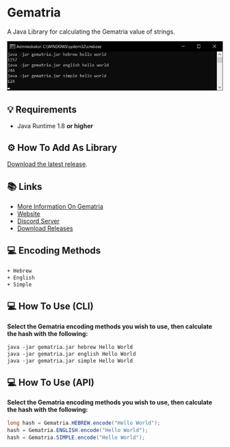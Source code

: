 # Gematria
A Java Library for calculating the Gematria value of strings.

![A screenshot of Gematria](.github/screenshot.png "Screenshot")

## 💡 Requirements
+ Java Runtime 1.8 **or higher**

## ⚙️ How To Add As Library
[Download the latest release](https://github.com/Konloch/Gematria/releases).

## 📚 Links
* [More Information On Gematria](https://en.wikipedia.org/wiki/Gematria)
* [Website](https://konloch.com/Gematria/)
* [Discord Server](https://discord.gg/aexsYpfMEf)
* [Download Releases](https://github.com/Konloch/Gematria/releases)

## 💻 Encoding Methods
	+ Hebrew
	+ English
	+ Simple

## 💻 How To Use (CLI)
**Select the Gematria encoding methods you wish to use, then calculate the hash with the following:**
```
java -jar gematria.jar hebrew Hello World
java -jar gematria.jar english Hello World
java -jar gematria.jar simple Hello World
```

## 💻 How To Use (API)
**Select the Gematria encoding methods you wish to use, then calculate the hash with the following:**
```java
long hash = Gematria.HEBREW.encode("Hello World");
hash = Gematria.ENGLISH.encode("Hello World");
hash = Gematria.SIMPLE.encode("Hello World");
```